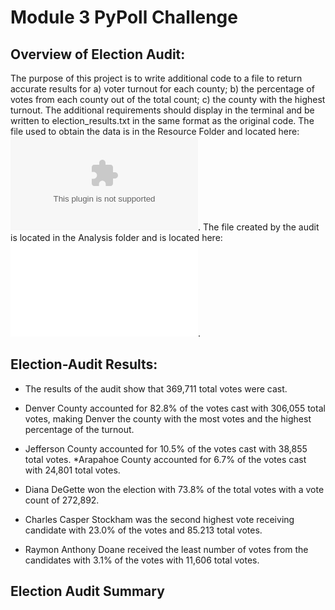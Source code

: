 # Module 3 PyPoll Challenge

## Overview of Election Audit:
The purpose of this project is to write additional code to a file to return accurate results for a) voter turnout for each county; b) the percentage of votes from each county out of the total count; c) the county with the highest turnout.  The additional requirements should display in the terminal and be written to election_results.txt in the same format as the original code.  The file used to obtain the data is in the Resource Folder and located here: ![](Resources/election_results.csv).  The file created by the audit is located in the Analysis folder and is located here: ![](Analysis/election_results.txt).

## Election-Audit Results:
* The results of the audit show that 369,711 total votes were cast.
* Denver County accounted for 82.8% of the votes cast with 306,055 total votes, making Denver the county with the most votes and the highest percentage of the turnout.
* Jefferson County accounted for 10.5% of the votes cast with 38,855 total votes.
*Arapahoe County accounted for 6.7% of the votes cast with 24,801 total votes.  

* Diana DeGette won the election with 73.8% of the total votes with a vote count of 272,892.
* Charles Casper Stockham was the second highest vote receiving candidate with 23.0% of the votes and 85.213 total votes.
* Raymon Anthony Doane received the least number of votes from the candidates with 3.1% of the votes with 11,606 total votes.  

## Election Audit Summary
